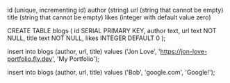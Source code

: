 id (unique, incrementing id)
author (string)
url (string that cannot be empty)
title (string that cannot be empty)
likes (integer with default value zero)

CREATE TABLE blogs (
  id SERIAL PRIMARY KEY,
  author text,
  url text NOT NULL,
  title text NOT NULL,
  likes INTEGER DEFAULT 0
);

insert into blogs (author, url, title) values ('Jon Love', 'https://jon-love-portfolio.fly.dev', 'My Portfolio');

insert into blogs (author, url, title) values ('Bob', 'google.com', 'Google!');